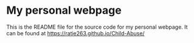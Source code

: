 # My personal webpage

This is the README file for the source code for my personal webpage. It can be found at https://ratie263.github.io/Child-Abuse/
